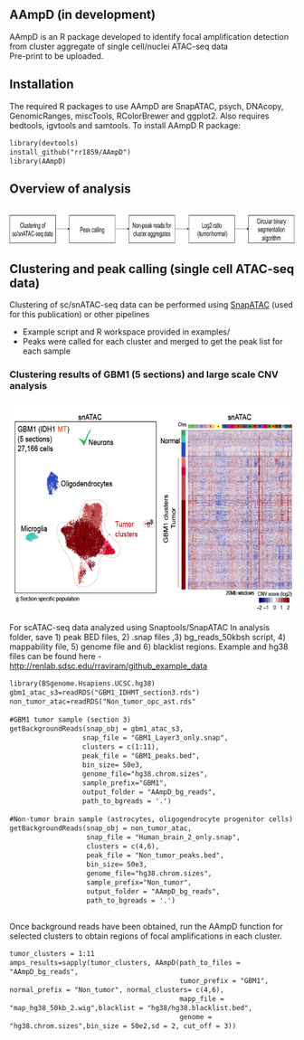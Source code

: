 ## AAmpD (in development) 
AAmpD is an R package developed to identify focal amplification detection from cluster aggregate of single cell/nuclei ATAC-seq data <br />
Pre-print to be uploaded.

## Installation
The required R packages to use AAmpD are SnapATAC, psych, DNAcopy, GenomicRanges, miscTools, RColorBrewer and ggplot2. Also requires bedtools, igvtools and samtools. To install AAmpD R package:
```
library(devtools)
install_github("rr1859/AAmpD")
library(AAmpD)
```
## Overview of analysis
<br />
<img src="./images/Overview_github.png" width="800" height="50" />

## Clustering and peak calling (single cell ATAC-seq data)
Clustering of sc/snATAC-seq data can be performed using [SnapATAC](https://github.com/r3fang/SnapATAC) (used for this publication) or other pipelines
* Example script and R workspace provided in examples/
* Peaks were called for each cluster and merged to get the peak list for each sample
 
### Clustering results of GBM1 (5 sections) and large scale CNV analysis
<img src="./images/GBM1.png" width="600" height="375" />

For scATAC-seq data analyzed using Snaptools/SnapATAC
In analysis folder, save 1) peak BED files, 2) .snap files ,3) bg_reads_50kbsh script, 4) mappability file, 5) genome file and 6) blacklist regions. Example and hg38 files can be found here - http://renlab.sdsc.edu/rraviram/github_example_data
```
library(BSgenome.Hsapiens.UCSC.hg38)
gbm1_atac_s3=readRDS("GBM1_IDHMT_section3.rds")
non_tumor_atac=readRDS("Non_tumor_opc_ast.rds"

#GBM1 tumor sample (section 3)
getBackgroundReads(snap_obj = gbm1_atac_s3, 
                  snap_file = "GBM1_Layer3_only.snap", 
                  clusters = c(1:11),
                  peak_file = "GBM1_peaks.bed", 
                  bin_size= 50e3,
                  genome_file="hg38.chrom.sizes", 
                  sample_prefix="GBM1",
                  output_folder = "AAmpD_bg_reads",
                  path_to_bgreads = '.')

#Non-tumor brain sample (astrocytes, oligogendrocyte progenitor cells)
getBackgroundReads(snap_obj = non_tumor_atac, 
                   snap_file = "Human_brain_2_only.snap",
                   clusters = c(4,6),
                   peak_file = "Non_tumor_peaks.bed", 
                   bin_size= 50e3, 
                   genome_file="hg38.chrom.sizes",
                   sample_prefix="Non_tumor",
                   output_folder = "AAmpD_bg_reads", 
                   path_to_bgreads = '.') 


```
Once background reads have been obtained, run the AAmpD function for selected clusters to obtain regions of focal amplifications in each cluster.
```
tumor_clusters = 1:11
amps_results=sapply(tumor_clusters, AAmpD(path_to_files = "AAmpD_bg_reads",
                                          tumor_prefix = "GBM1", normal_prefix = "Non_tumor", normal_clusters= c(4,6),
                                          mapp_file = "map_hg38_50kb_2.wig",blacklist = "hg38/hg38.blacklist.bed", 
                                          genome = "hg38.chrom.sizes",bin_size = 50e2,sd = 2, cut_off = 3))


```
